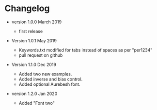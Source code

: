 # Changelog

* version 1.0.0 March 2019
	* first release

* Version 1.0.1 May 2019
	* Keywords.txt modified for tabs instead of spaces as per "per1234" 
	* pull request on github

* Version 1.1.0 Dec 2019
	* Added two new examples.
	* Added inverse and bias control.
	* Added optional Aurebesh font.
	
* version 1.2.0 Jan 2020
	* Added "Font two"
